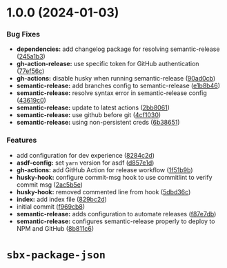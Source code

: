 # 1.0.0 (2024-01-03)


### Bug Fixes

* **dependencies:** add changelog package for resolving semantic-release ([245a1b3](https://github.com/trevclev0/sbx-package-json/commit/245a1b3188565dc0409ccd466d63fc8a8643644f))
* **gh-action-release:** use specific token for GitHub authentication ([77ef56c](https://github.com/trevclev0/sbx-package-json/commit/77ef56c693ddd579be2397be855e79307275c6a3))
* **gh-actions:** disable husky when running semantic-release ([90ad0cb](https://github.com/trevclev0/sbx-package-json/commit/90ad0cb5d7a8fb8ec76526c7849772713708c633))
* **semantic-release:** add branches config to semantic-release ([e1b8b46](https://github.com/trevclev0/sbx-package-json/commit/e1b8b46cfe1175407f3e4a5a302c77523d4f9459))
* **semantic-release:** resolve syntax error in semantic-release config ([43619c0](https://github.com/trevclev0/sbx-package-json/commit/43619c02dc7b812a123cbfc2d61d34713bba7eb8))
* **semantic-release:** update to latest actions ([2bb8061](https://github.com/trevclev0/sbx-package-json/commit/2bb8061dc24e595568fe5fbd0d34e5c4f7935fd4))
* **semantic-release:** use github before git ([4cf1030](https://github.com/trevclev0/sbx-package-json/commit/4cf103047230b22885d7f2a52d63a157b55d3e77))
* **semantic-release:** using non-persistent creds ([6b38651](https://github.com/trevclev0/sbx-package-json/commit/6b38651c776ecb250a40bed3a296beecb1c2aefc))


### Features

* add configuration for dev experience ([8284c2d](https://github.com/trevclev0/sbx-package-json/commit/8284c2de11bb60c9293c7f721c5d07161b880b18))
* **asdf-config:** set `yarn` version for asdf ([d857e1d](https://github.com/trevclev0/sbx-package-json/commit/d857e1da7da69009792fa9a7c24462edb971f20f))
* **gh-actions:** add GitHub Action for release workflow ([1f51b9b](https://github.com/trevclev0/sbx-package-json/commit/1f51b9be4c0bf0db0fc90b2da67afbca3798efb1))
* **husky-hook:** configure commit-msg hook to use commitlint to verify commit msg ([2ac5b5e](https://github.com/trevclev0/sbx-package-json/commit/2ac5b5ebe2ab0b45434d575a43f80bfa01b3f6e8))
* **husky-hook:** removed commented line from hook ([5dbd36c](https://github.com/trevclev0/sbx-package-json/commit/5dbd36c13aaa898ba40a95190be190ca6efd857e))
* **index:** add index file ([829bc2d](https://github.com/trevclev0/sbx-package-json/commit/829bc2dcea24ecd73d00b6e69f742925e8c7ffc8))
* initial commit ([f969cb8](https://github.com/trevclev0/sbx-package-json/commit/f969cb8e5a5d7f320fdbb546e0cc5b89f00e9efd))
* **semantic-release:** adds configuration to automate releases ([f87e7db](https://github.com/trevclev0/sbx-package-json/commit/f87e7db22143ccaf9ee703991fba7bed32221f6a))
* **semantic-release:** configures semantic-release properly to deploy to NPM and GitHub ([8b811c6](https://github.com/trevclev0/sbx-package-json/commit/8b811c6fe4de2aa78fdd523d772fac79a9200282))

# `sbx-package-json`
